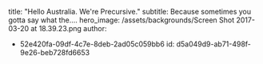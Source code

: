 title: "Hello Australia. We're Precursive."
subtitle: Because sometimes you gotta say what the....
hero_image: /assets/backgrounds/Screen Shot 2017-03-20 at 18.39.23.png
author:
  - 52e420fa-09df-4c7e-8deb-2ad05c059bb6
id: d5a049d9-ab71-498f-9e26-beb728fd6653
